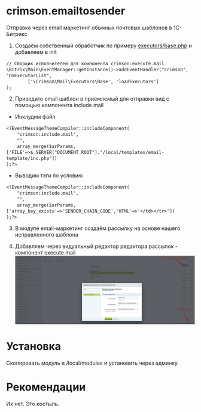 # crimson.emailtosender
Отправка через email маркетинг обычных почтовых шаблонов в 1С-Битрикс

1. Создаём собственный обработчик по примеру [executors/base.php](/local/modules/crimson.emailtosender/executors/base.php) и добавляем в init 
```
// Сборщик исполнителей для компонента crimson:execute.mail
\Bitrix\Main\EventManager::getInstance()->addEventHandler("crimson", "OnExecutorList",
        ['\Crimson\Mail\Executors\Base', 'loadExecutors']
);
```

2. Приведите email шаблон в приемлемый для отправки вид с помощью компонента include.mail
* Инклудим файл
```
<?EventMessageThemeCompiler::includeComponent(
	"crimson:include.mail",
	"",
	array_merge($arParams,['FILE'=>$_SERVER["DOCUMENT_ROOT"]."/local/templates/email-template/inc.php"])
);?> 
```
* Выводим тэги по условию
```
<?EventMessageThemeCompiler::includeComponent(
	"crimson:include.mail",
	"",
	array_merge($arParams,['array_key_exists'=>'SENDER_CHAIN_CODE','HTML'=>'</td></tr>'])
);?>
```

3. В модуле email-маркетинг создаём рассылку на основе нашего исправленного шаблона

4. Добавляем через видуальный редактор редактора рассылок - компонент execute.mail
![sreenshot](help.png)
# Установка
Скопировать модуль в /local/modules и установить через админку.

# Рекомендации
Их нет. Это костыль.